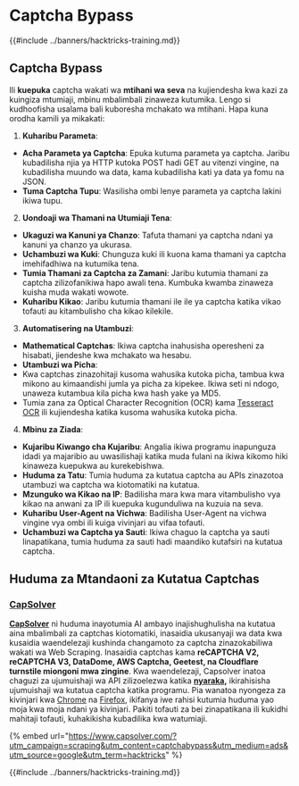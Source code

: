 # Captcha Bypass

{{#include ../banners/hacktricks-training.md}}

## Captcha Bypass

Ili **kuepuka** captcha wakati wa **mtihani wa seva** na kujiendesha kwa kazi za kuingiza mtumiaji, mbinu mbalimbali zinaweza kutumika. Lengo si kudhoofisha usalama bali kuboresha mchakato wa mtihani. Hapa kuna orodha kamili ya mikakati:

1. **Kuharibu Parameta**:
- **Acha Parameta ya Captcha**: Epuka kutuma parameta ya captcha. Jaribu kubadilisha njia ya HTTP kutoka POST hadi GET au vitenzi vingine, na kubadilisha muundo wa data, kama kubadilisha kati ya data ya fomu na JSON.
- **Tuma Captcha Tupu**: Wasilisha ombi lenye parameta ya captcha lakini ikiwa tupu.
2. **Uondoaji wa Thamani na Utumiaji Tena**:
- **Ukaguzi wa Kanuni ya Chanzo**: Tafuta thamani ya captcha ndani ya kanuni ya chanzo ya ukurasa.
- **Uchambuzi wa Kuki**: Chunguza kuki ili kuona kama thamani ya captcha imehifadhiwa na kutumika tena.
- **Tumia Thamani za Captcha za Zamani**: Jaribu kutumia thamani za captcha zilizofanikiwa hapo awali tena. Kumbuka kwamba zinaweza kuisha muda wakati wowote.
- **Kuharibu Kikao**: Jaribu kutumia thamani ile ile ya captcha katika vikao tofauti au kitambulisho cha kikao kilekile.
3. **Automatisering na Utambuzi**:
- **Mathematical Captchas**: Ikiwa captcha inahusisha operesheni za hisabati, jiendeshe kwa mchakato wa hesabu.
- **Utambuzi wa Picha**:
- Kwa captchas zinazohitaji kusoma wahusika kutoka picha, tambua kwa mikono au kimaandishi jumla ya picha za kipekee. Ikiwa seti ni ndogo, unaweza kutambua kila picha kwa hash yake ya MD5.
- Tumia zana za Optical Character Recognition (OCR) kama [Tesseract OCR](https://github.com/tesseract-ocr/tesseract) ili kujiendesha katika kusoma wahusika kutoka picha.
4. **Mbinu za Ziada**:
- **Kujaribu Kiwango cha Kujaribu**: Angalia ikiwa programu inapunguza idadi ya majaribio au uwasilishaji katika muda fulani na ikiwa kikomo hiki kinaweza kuepukwa au kurekebishwa.
- **Huduma za Tatu**: Tumia huduma za kutatua captcha au APIs zinazotoa utambuzi wa captcha wa kiotomatiki na kutatua.
- **Mzunguko wa Kikao na IP**: Badilisha mara kwa mara vitambulisho vya kikao na anwani za IP ili kuepuka kugunduliwa na kuzuia na seva.
- **Kuharibu User-Agent na Vichwa**: Badilisha User-Agent na vichwa vingine vya ombi ili kuiga vivinjari au vifaa tofauti.
- **Uchambuzi wa Captcha ya Sauti**: Ikiwa chaguo la captcha ya sauti linapatikana, tumia huduma za sauti hadi maandiko kutafsiri na kutatua captcha.

## Huduma za Mtandaoni za Kutatua Captchas

### [CapSolver](https://www.capsolver.com/?utm_source=google&utm_medium=ads&utm_campaign=scraping&utm_term=hacktricks&utm_content=captchabypass)

[**CapSolver**](https://www.capsolver.com/?utm_source=google&utm_medium=ads&utm_campaign=scraping&utm_term=hacktricks&utm_content=captchabypass) ni huduma inayotumia AI ambayo inajishughulisha na kutatua aina mbalimbali za captchas kiotomatiki, inasaidia ukusanyaji wa data kwa kusaidia waendelezaji kushinda changamoto za captcha zinazokabiliwa wakati wa Web Scraping. Inasaidia captchas kama **reCAPTCHA V2, reCAPTCHA V3, DataDome, AWS Captcha, Geetest, na Cloudflare turnstile miongoni mwa zingine**. Kwa waendelezaji, Capsolver inatoa chaguzi za ujumuishaji wa API zilizoelezwa katika [**nyaraka**](https://docs.capsolver.com/?utm_source=github&utm_medium=banner_github&utm_campaign=fcsrv)**,** ikirahisisha ujumuishaji wa kutatua captcha katika programu. Pia wanatoa nyongeza za kivinjari kwa [Chrome](https://chromewebstore.google.com/detail/captcha-solver-auto-captc/pgojnojmmhpofjgdmaebadhbocahppod) na [Firefox](https://addons.mozilla.org/es/firefox/addon/capsolver-captcha-solver/), ikifanya iwe rahisi kutumia huduma yao moja kwa moja ndani ya kivinjari. Pakiti tofauti za bei zinapatikana ili kukidhi mahitaji tofauti, kuhakikisha kubadilika kwa watumiaji.

{% embed url="https://www.capsolver.com/?utm_campaign=scraping&utm_content=captchabypass&utm_medium=ads&utm_source=google&utm_term=hacktricks" %}

{{#include ../banners/hacktricks-training.md}}
